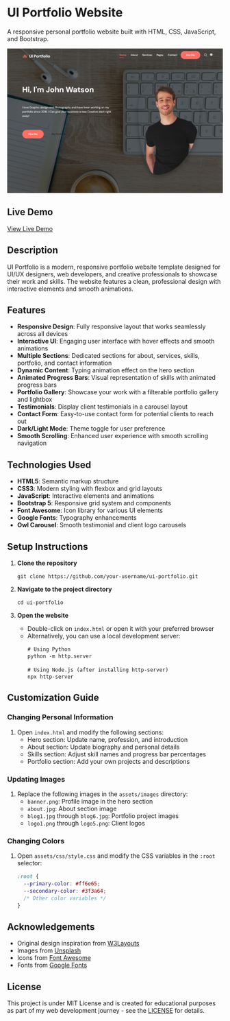 # UI Portfolio Website

A responsive personal portfolio website built with HTML, CSS, JavaScript, and Bootstrap.

![UI Portfolio Screenshot](assets/images/screenshot.png)

## Live Demo

[View Live Demo](https://NMsby.github.io/ui-portfolio/)

## Description

UI Portfolio is a modern, responsive portfolio website template designed for UI/UX designers, web developers, and creative professionals to showcase their work and skills. The website features a clean, professional design with interactive elements and smooth animations.

## Features

- **Responsive Design**: Fully responsive layout that works seamlessly across all devices
- **Interactive UI**: Engaging user interface with hover effects and smooth animations
- **Multiple Sections**: Dedicated sections for about, services, skills, portfolio, and contact information
- **Dynamic Content**: Typing animation effect on the hero section
- **Animated Progress Bars**: Visual representation of skills with animated progress bars
- **Portfolio Gallery**: Showcase your work with a filterable portfolio gallery and lightbox
- **Testimonials**: Display client testimonials in a carousel layout
- **Contact Form**: Easy-to-use contact form for potential clients to reach out
- **Dark/Light Mode**: Theme toggle for user preference
- **Smooth Scrolling**: Enhanced user experience with smooth scrolling navigation

## Technologies Used

- **HTML5**: Semantic markup structure
- **CSS3**: Modern styling with flexbox and grid layouts
- **JavaScript**: Interactive elements and animations
- **Bootstrap 5**: Responsive grid system and components
- **Font Awesome**: Icon library for various UI elements
- **Google Fonts**: Typography enhancements
- **Owl Carousel**: Smooth testimonial and client logo carousels

## Setup Instructions

1. **Clone the repository**
   ```
   git clone https://github.com/your-username/ui-portfolio.git
   ```

2. **Navigate to the project directory**
   ```
   cd ui-portfolio
   ```

3. **Open the website**
    - Double-click on `index.html` or open it with your preferred browser
    - Alternatively, you can use a local development server:
      ```
      # Using Python
      python -m http.server
      
      # Using Node.js (after installing http-server)
      npx http-server
      ```

## Customization Guide

### Changing Personal Information

1. Open `index.html` and modify the following sections:
    - Hero section: Update name, profession, and introduction
    - About section: Update biography and personal details
    - Skills section: Adjust skill names and progress bar percentages
    - Portfolio section: Add your own projects and descriptions

### Updating Images

1. Replace the following images in the `assets/images` directory:
    - `banner.png`: Profile image in the hero section
    - `about.jpg`: About section image
    - `blog1.jpg` through `blog6.jpg`: Portfolio project images
    - `logo1.png` through `logo5.png`: Client logos

### Changing Colors

1. Open `assets/css/style.css` and modify the CSS variables in the `:root` selector:
   ```css
   :root {
     --primary-color: #ff6e65;
     --secondary-color: #3f3a64;
     /* Other color variables */
   }
   ```

## Acknowledgements

- Original design inspiration from [W3Layouts](https://w3layouts.com/)
- Images from [Unsplash](https://unsplash.com/)
- Icons from [Font Awesome](https://fontawesome.com/)
- Fonts from [Google Fonts](https://fonts.google.com/)

## License

This project is under MIT License and is created for educational purposes as part of my web development journey - see the [LICENSE](LICENSE) for details.